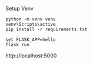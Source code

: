 
Setup Venv
```
python -m venv venv
venv\Scripts\active
pip install -r requirements.txt
```

```
set FLASK_APP=hello
flask run
```


http://localhost:5000